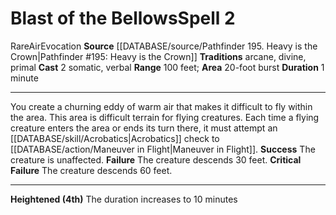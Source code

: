 ﻿---
actions: '[two-actions]'
area: 20-foot burst
component:
- Somatic
- Verbal
duration: 1 minute
element: Air
heighten: 4th
heighten_level: 2, 4
id: '1433'
level: '2'
name: Blast of the Bellows
range: 100 feet
rarity: Rare
school: Evocation
source: '[[DATABASE/source/Pathfinder 195. Heavy is the Crown|Pathfinder #195: Heavy
  is the Crown]]'
tradition:
- Arcane
- Divine
- Primal
trait:
- '[[DATABASE/trait/Air|Air]]'
- '[[DATABASE/trait/Evocation|Evocation]]'
- '[[DATABASE/trait/Rare|Rare]]'
type: Spell

---
# Blast of the Bellows<span class="item-type">Spell 2</span>

<span class="trait-rare item-trait">Rare</span><span class="item-trait">Air</span><span class="item-trait">Evocation</span>
**Source** [[DATABASE/source/Pathfinder 195. Heavy is the Crown|Pathfinder #195: Heavy is the Crown]]
**Traditions** arcane, divine, primal
**Cast** <span class="action-icon">2</span> somatic, verbal
**Range** 100 feet; **Area** 20-foot burst
**Duration** 1 minute

---
You create a churning eddy of warm air that makes it difficult to fly within the area. This area is difficult terrain for flying creatures. Each time a flying creature enters the area or ends its turn there, it must attempt an [[DATABASE/skill/Acrobatics|Acrobatics]] check to [[DATABASE/action/Maneuver in Flight|Maneuver in Flight]].
**Success** The creature is unaffected.
**Failure** The creature descends 30 feet.
**Critical Failure** The creature descends 60 feet.

---
**Heightened (4th)** The duration increases to 10 minutes